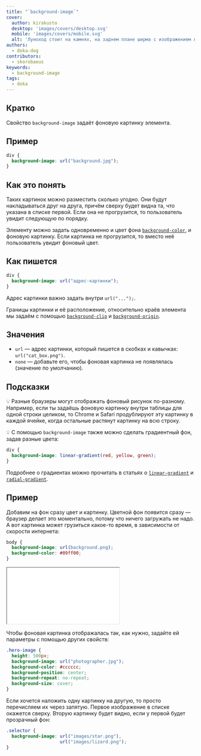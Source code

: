 ```yaml
---
title: "`background-image`"
cover:
  author: kirakusto
  desktop: 'images/covers/desktop.svg'
  mobile: 'images/covers/mobile.svg'
  alt: 'Луноход стоит на камнях, на заднем плане ширма с изображением лунной поверхности'
authors:
  - doka-dog
contributors:
  - skorobaeus
keywords:
  - background-image
tags:
  - doka
---
```


## Кратко

Свойство `background-image` задаёт фоновую картинку элемента.

## Пример

```css
div {
  background-image: url("background.jpg");
}
```

## Как это понять

Таких картинок можно разместить сколько угодно. Они будут накладываться друг на друга, причём сверху будет видна та, что указана в списке первой. Если она не прогрузится, то пользователь увидит следующую по порядку.

Элементу можно задать одновременно и цвет фона [`background-color`](/css/background-color/), и фоновую картинку. Если картинка не прогрузится, то вместо неё пользователь увидит фоновый цвет.

## Как пишется

```css
div {
  background-image: url("адрес-картинки");
}
```

Адрес картинки важно задать внутри `url("...");`.

Границы картинки и её расположение, относительно краёв элемента мы задаём с помощью [`background-clip`](/css/background-clip/) и [`background-origin`](/css/background-origin/).

## Значения

- `url` — адрес картинки, который пишется в скобках и кавычках: `url("cat_box.png")`.
- `none` — добавьте его, чтобы фоновая картинка не появлялась (значение по умолчанию).

## Подсказки

💡 Разные браузеры могут отображать фоновый рисунок по-разному. Например, если ты задаёшь фоновую картинку внутри таблицы для одной строки целиком, то Chrome и Safari продублируют эту картинку в каждой ячейке, когда остальные растянут картинку на всю строку.

💡 С помощью `background-image` также можно сделать градиентный фон, задав разные цвета:

```css
div {
  background-image: linear-gradient(red, yellow, green);
}
```

Подробнее о градиентах можно прочитать в статьях о [`linear-gradient`](/css/line-height/) и [`radial-gradient`](/css/radial-gradient/).

## Пример

Добавим на фон сразу цвет и картинку. Цветной фон появится сразу — браузер делает это моментально, потому что ничего загружать не надо. А вот картинка может грузиться какое-то время, в зависимости от скорости интернета:

```css
body {
  background-image: url(background.png);
  background-color: #09ff00;
}
```

<iframe title="Фоновый рисунок" src="demos/basic/" height="150"></iframe>

Чтобы фоновая картинка отображалась так, как нужно, задайте ей параметры с помощью других свойств:

```css
.hero-image {
  height: 500px;
  background-image: url("photographer.jpg");
  background-color: #cccccc;
  background-position: center;
  background-repeat: no-repeat;
  background-size: cover;
}
```

Если хочется наложить одну картинку на другую, то просто перечисляем их через запятую. Первое изображение в списке окажется сверху. Вторую картинку будет видно, если у первой будет прозрачный фон:

```css
.selector {
  background-image: url("images/star.png"),
                    url("images/lizard.png");
}
```
